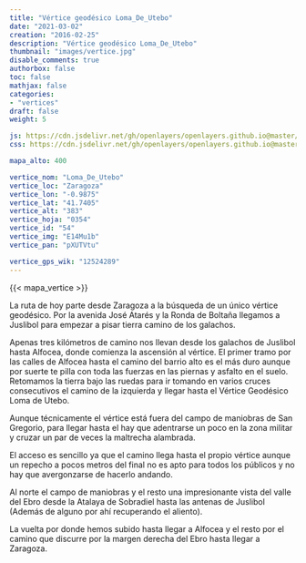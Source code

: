 ```yaml
---
title: "Vértice geodésico Loma_De_Utebo"
date: "2021-03-02"
creation: "2016-02-25"
description: "Vértice geodésico Loma_De_Utebo"
thumbnail: "images/vertice.jpg"
disable_comments: true
authorbox: false
toc: false
mathjax: false
categories:
- "vertices"
draft: false
weight: 5

js: https://cdn.jsdelivr.net/gh/openlayers/openlayers.github.io@master/en/v6.3.1/build/ol.js
css: https://cdn.jsdelivr.net/gh/openlayers/openlayers.github.io@master/en/v6.3.1/css/ol.css

mapa_alto: 400

vertice_nom: "Loma_De_Utebo"
vertice_loc: "Zaragoza"
vertice_lon: "-0.9875"
vertice_lat: "41.7405"
vertice_alt: "383"
vertice_hoja: "0354"
vertice_id: "54"
vertice_img: "E14Mu1b"
vertice_pan: "pXUTVtu"

vertice_gps_wik: "12524289"
---
```

{{< mapa_vertice >}}

La ruta de hoy parte desde Zaragoza a la búsqueda de un único vértice geodésico. Por la avenida José Atarés y la Ronda de Boltaña llegamos a Juslibol para empezar a pisar tierra camino de los galachos.

Apenas tres kilómetros de camino nos llevan desde los galachos de Juslibol hasta Alfocea, donde comienza la ascensión al vértice. El primer tramo por las calles de Alfocea hasta el camino del barrio alto es el más duro aunque por suerte te pilla con toda las fuerzas en las piernas y asfalto en el suelo. Retomamos la tierra bajo las ruedas para ir tomando en varios cruces consecutivos el camino de la izquierda y llegar hasta el Vértice Geodésico Loma de Utebo.

Aunque técnicamente el vértice está fuera del campo de maniobras de San Gregorio, para llegar hasta el hay que adentrarse un poco en la zona militar y cruzar un par de veces la maltrecha alambrada.

El acceso es sencillo ya que el camino llega hasta el propio vértice aunque un repecho a pocos metros del final no es apto para todos los públicos y no hay que avergonzarse de hacerlo andando.

Al norte el campo de maniobras y el resto una impresionante vista del valle del Ebro desde la Atalaya de Sobradiel hasta las antenas de Juslibol (Además de alguno por ahí recuperando el aliento).
	
La vuelta por donde hemos subido hasta llegar a Alfocea y el resto por el camino que discurre por la margen derecha del Ebro hasta llegar a Zaragoza.
